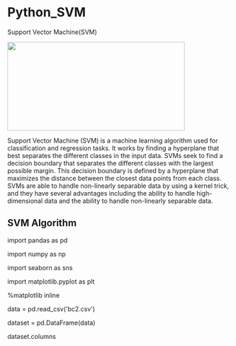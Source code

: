 # Python_SVM
Support Vector Machine(SVM)

<img align="centre" width="400" height="200" src="https://miro.medium.com/v2/resize:fit:1600/1*337BitR7IzplaesOIUaRDQ.png">

Support Vector Machine (SVM) is a machine learning algorithm used for classification and regression tasks. 
It works by finding a hyperplane that best separates the different classes in the input data. 
SVMs seek to find a decision boundary that separates the different classes with the largest possible margin. 
This decision boundary is defined by a hyperplane that maximizes the distance between the closest data points from each class. 
SVMs are able to handle non-linearly separable data by using a kernel trick, 
and they have several advantages including the ability to handle high-dimensional data and the ability to handle non-linearly separable data.

## SVM Algorithm

import pandas as pd

import numpy as np

import seaborn as sns

import matplotlib.pyplot as plt

%matplotlib inline


data = pd.read_csv('bc2.csv')

dataset = pd.DataFrame(data)

dataset.columns
